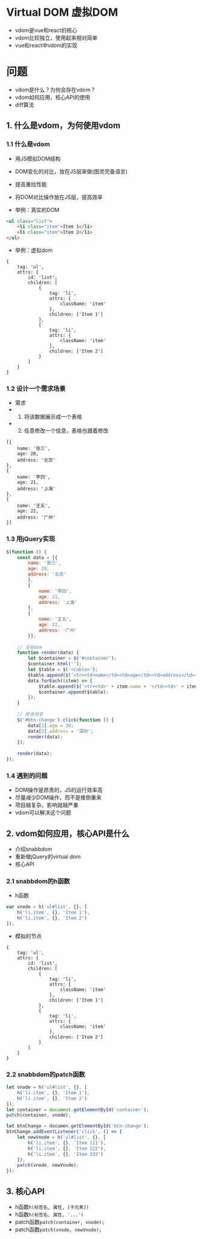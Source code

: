 # Virtual DOM 虚拟DOM
+ vdom是vue和react的核心
+ vdom比较独立，使用起来相对简单
+ vue和react中vdom的实现

# 问题
+ vdom是什么？为何会存在vdom？
+ vdom如何应用，核心API的使用
+ diff算法

## 1. 什么是vdom，为何使用vdom
### 1.1 什么是vdom
+ 用JS模拟DOM结构
+ DOM变化的对比，放在JS层来做(图灵完备语言)
+ 提高重绘性能
+ 将DOM对比操作放在JS层，提高效率

+ 举例：真实的DOM
```html
<ul class="list">
    <li class="item">Item 1</li>
    <li class="item">Item 2</li>
</ul>
```
+ 举例：虚拟dom
```
{
	tag: 'ul',
	attrs: {
		id: 'list',
		children: [
			{
				tag: 'li',
				attrs: {
					className: 'item'
				},
				children: ['Item 1']
			},
			{
                tag: 'li',
                attrs: {
                    className: 'item'
                },
                children: ['Item 2']
            }
		]
	}
}
```

### 1.2 设计一个需求场景
+ 需求
+ 1. 将该数据展示成一个表格
+ 2. 任意修改一个信息，表格也跟着修改
```
[{
    name: '张三',
    age: 20,
    address: '北京'
},
{
    name: '李四',
    age: 21,
    address: '上海'
}, 
{
    name: '王五',
    age: 22,
    address: '广州'
}]
```
### 1.3 用jQuery实现
```javascript
$(function () {
    const data = [{
        name: '张三',
        age: 20,
        address: '北京'
        },
        {
            name: '李四',
            age: 21,
            address: '上海'
        },
        {
            name: '王五',
            age: 22,
            address: '广州'
        }];
    
    // 渲染dom
    function render(data) {
        let $container = $('#container');
        $container.html('');
        let $table = $('<table>');
        $table.append($('<tr><td>name</td><td>age</td><td>address</td></tr>'));
        data.forEach((item) => {
            $table.append($('<tr><td>' + item.name + '</td><td>' + item.age + '</td><td>' + item.address + '</td></tr>'));
            $container.append($table);
        });
    }
    
    // 修改信息
    $('#btn-change').click(function () {
        data[1].age = 30;
        data[2].address = '深圳';
        render(data);
    });
    
    render(data);
});
```
### 1.4 遇到的问题
+ DOM操作是昂贵的，JS的运行效率高
+ 尽量减少DOM操作，而不是推倒重来
+ 项目越复杂，影响就越严重
+ vdom可以解决这个问题

## 2. vdom如何应用，核心API是什么
+ 介绍snabbdom
+ 重新做jQuery的virtual dom
+ 核心API

### 2.1 snabbdom的h函数
+ h函数
```javascript
var vnode = h('ul#list', {}, [
	h('li.item', {}, 'Item 1'),
	h('li.item', {}, 'Item 2')
]);
```
+ 模拟的节点
```
{
	tag: 'ul',
	attrs: {
		id: 'list',
		children: [
			{
				tag: 'li',
				attrs: {
					className: 'item'
				},
				children: ['Item 1']
			},
			{
                tag: 'li',
                attrs: {
                    className: 'item'
                },
                children: ['Item 2']
            }
		]
	}
}
```

### 2.2 snabbdom的patch函数
```javascript
let vnode = h('ul#list', {}, [
    h('li.item', {}, 'Item 1'),
    h('li.item', {}, 'Item 2')
]);
let container = document.getElementById('container');
patch(container, vnode);

let btnChange = documen.getElementById('btn-change');
btnChange.addEventListener('click', () => {
    let newVnode = h('ul#list', {}, [
        h('li.item', {}, 'Item 111'),
        h('li.item', {}, 'Item 222'),
        h('li.item', {}, 'Item 333')
    ]);
    patch(vnode, newVnode);
});
```
## 3. 核心API
+ h函数`h(标签名, 属性, [子元素])`
+ h函数`h(标签名, 属性, '...')`
+ patch函数`patch(container, vnode);`
+ patch函数`patch(vnode, newVnode);`